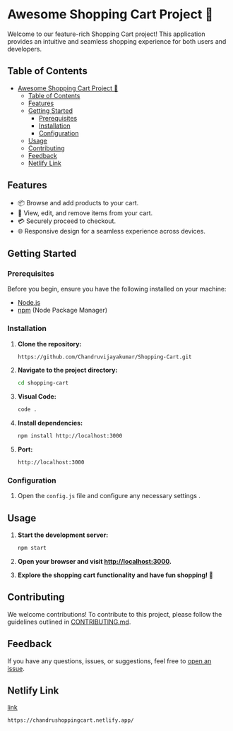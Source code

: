 # Awesome Shopping Cart Project 🛒

Welcome to our feature-rich Shopping Cart project! This application provides an intuitive and seamless shopping experience for both users and developers.

## Table of Contents

- [Awesome Shopping Cart Project 🛒](#awesome-shopping-cart-project-)
  - [Table of Contents](#table-of-contents)
  - [Features](#features)
  - [Getting Started](#getting-started)
    - [Prerequisites](#prerequisites)
    - [Installation](#installation)
    - [Configuration](#configuration)
  - [Usage](#usage)
  - [Contributing](#contributing)
  - [Feedback](#feedback)
  - [Netlify Link](#netlify-link)

## Features

- 📦 Browse and add products to your cart.
- 🛒 View, edit, and remove items from your cart.
- 💳 Securely proceed to checkout.
- 🌐 Responsive design for a seamless experience across devices.

## Getting Started

### Prerequisites

Before you begin, ensure you have the following installed on your machine:

- [Node.js](https://nodejs.org/)
- [npm](https://www.npmjs.com/) (Node Package Manager)

### Installation

1. **Clone the repository:**

    ```bash
   https://github.com/Chandruvijayakumar/Shopping-Cart.git
    ```

2. **Navigate to the project directory:**

    ```bash
    cd shopping-cart
    ```
3. **Visual Code:**

    ```bash
    code .
    ```
4. **Install dependencies:**

    ```bash
    npm install http://localhost:3000
    ```
5. **Port:**

    ```bash
    http://localhost:3000
    ```
### Configuration

1. Open the `config.js` file and configure any necessary settings .

## Usage

1. **Start the development server:**

    ```bash
    npm start
    ```

2. **Open your browser and visit [http://localhost:3000](http://localhost:3000).**

3. **Explore the shopping cart functionality and have fun shopping! 🎉**

## Contributing

We welcome contributions! To contribute to this project, please follow the guidelines outlined in [CONTRIBUTING.md](CONTRIBUTING.md).

## Feedback

If you have any questions, issues, or suggestions, feel free to [open an issue](https://github.com/Chandruvijayakumar/Shopping-Cart.git/issues).

## Netlify Link

[link](https://chandrushoppingcart.netlify.app/)

```bash
https://chandrushoppingcart.netlify.app/
```
